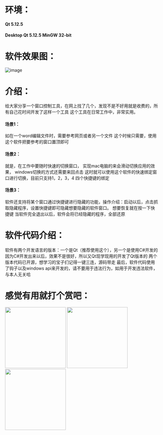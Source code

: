 # 环境：
#### Qt 5.12.5
#### Desktop Qt 5.12.5 MinGW 32-bit
# 软件效果图：
![image](https://github.com/user-attachments/assets/e383ddb5-3ceb-416e-9bbe-d15f245757fa#pic_center )

# 介绍：
给大家分享一个窗口控制工具，在网上找了几个，发现不是不好用就是收费的，所有自己花时间开发了这样一个工具
这个工具在日常工作中，非常实用。
#### 场景1：
如在一个word编辑文件时，需要参考网页或者另一个文件
这个时候只需要，使用这个软件把要参考的窗口置顶即可

#### 场景2：
就是，在工作中要随时快速的切换窗口，
实现mac电脑的来会滑动切换应用的效果，
windows切换的方式还需要来回点击
这时就可以使用这个软件的快速绑定窗口进行切换，目前只支持1，2，3，4 四个快捷键的绑定

#### 场景3：
软件还支持将某个窗口通过快捷键进行隐藏的功能，操作介绍：启动以后，点击抓取隐藏程序，设置快捷键即可隐藏想要隐藏的软件窗口。
想要恢复就在按一下快捷键
当软件完全退出以后，软件会将已经隐藏的程序，全部还原

# 软件代码介绍：
软件有两个开发语言的版本：一个是Qt（推荐使用这个），另一个是使用C#开发的
因为C#开发出来以后，效果不是很好，所以又Qt现学现用的开发了Qt版本的
两个版本代码已开源，想学习的宝子们记得一键三连，源码带走
最后，软件代码使用了钩子以及windows api来开发的，请不要用于违法行为，如用于开发违法软件，与本人无关哈
# 感觉有用就打个赏吧：
<img src="https://github.com/user-attachments/assets/4900c598-3864-44d5-8c85-5eaa5afe7c9a" width="200" />
<img src="https://github.com/user-attachments/assets/a1b36155-fbc8-4c44-84e0-a612f953b10f" width="200" />
<img src="https://github.com/user-attachments/assets/4e2a9aca-3078-474a-9a0d-018b36af6e0a" width="200" />

